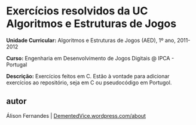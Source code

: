 Exercícios resolvidos da UC Algoritmos e Estruturas de Jogos
=============

__Unidade Curricular:__ Algoritmos e Estruturas de Jogos (AED), 1º ano, 2011-2012

__Curso:__  Engenharia em Desenvolvimento de Jogos Digitais @ IPCA - Portugal

__Descrição:__ Exercícios feitos em C. Estão à vontade para adicionar exercícios ao repositório, seja em C ou pseudocódigo em Portugol.

autor
-------
Álison Fernandes | [DementedVice.wordpress.com/about](http://dementedvice.wordpress.com/about/)
